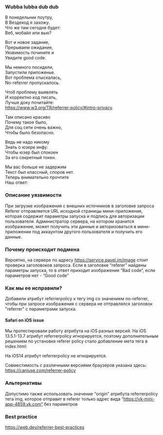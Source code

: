 ### Wubba lubba dub dub

В понедельник поутру,  
В Вездекод я захожу.  
Что же там сегодня будет:  
Веб, мобайл или вью?  

Вот и новое задание,  
Прерываем ожидание,   
Уязвимость почините и   
Увидите good code.  

Мы немного посидели,   
Запустили приложенье.  
Вот проблема отыскалась,  
No-referrer пропускалось.  

Чтоб проблему выявлять  
И корректно код писать,    
Лучше доку почитайте:  
https://www.w3.org/TR/referrer-policy/#intro-privacy.  

Там описано красиво  
Почему такое было,  
Для соц сети очень важно,  
Чтобы было безопасно.  

Ведь не надо никому  
Знать о юзере инфу:  
Чтобы юзер был спокоен  
За его секретный токен.  

Мы вас больше не задержим  
Текст был классный, споров нет.  
Теперь внимательно прочтите  
Наш ответ:  

### Описание уязвимости
При загрузке изображения с внешних источников в заголовке запроса Referer отправляется URL исходной страницы мини-приложения, которая содержит параметры запуска и подпись для авторизации пользователя. Администратор сервера, на котором хранится изображение, может получить эти данные и авторизоваться в мини-приложении под аккаунтом другого пользователя и получить его данные.

### Почему происходит подмена
Вероятно, на сервере по адресу https://service.pavel.im/image стоит проверка заголовоков запроса. Если в заголовке “referer” найдены параметры запуска, то в ответ приходит изображение “Bad code”, если параметров нет - “Good code”

### Как мы ее исправили?
Добавили атрибут referrerpolicy к тегу img со значением no-referrer, чтобы при запросе изображения с сервера не отправлялся заголовок "referrer" с параметрами запуска. 

#### Safari on iOS issue
Мы протестировали работу атрибута на iOS разных версий. На iOS 13.5.1-13.7 атрибут referrerpolicy игнорируется, поэтому дополнительным решением по установке referer policy стало добавление мета тега в index.html:
<meta name="referrer" content="no-referrer" />


На iOS14 атрибут referrerpolicy не игнорируется.

Совместимость с различными версиями браузеров указана здесь:
https://caniuse.com/referrer-policy

### Альтернативы
Допустимо также использовать значение “origin” атрибута referrerpolicy тега img, которое отправит в referer только адрес вида “https://vk-mini-app-4859.vk.com” без параметров

### Best practice
https://web.dev/referrer-best-practices
